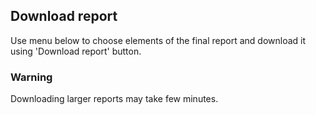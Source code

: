 ## Download report

Use menu below to choose elements of the final report and download it using 'Download report' button.

### Warning

Downloading larger reports may take few minutes.
